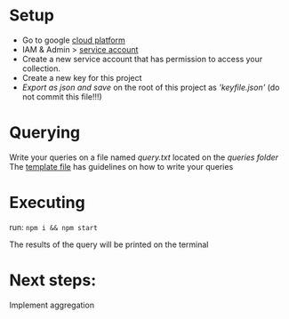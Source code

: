 # Setup 
* Go to google [cloud platform](https://console.cloud.google.com/)
* IAM & Admin > [service account](https://console.cloud.google.com/iam-admin/serviceaccounts)
* Create a new service account that has permission to access your collection.
* Create a new key for this project
* *Export as json and save* on the root of this project as *'keyfile.json'* (do not commit this file!!!)

# Querying
Write your queries on a file named *query.txt* located on the *queries folder*
The [template file](https://github.com/mmoscardini/firestore-query/blob/master/queries/template.md) has guidelines on how to write your queries

# Executing
run: ```npm i && npm start```

The results of the query will be printed on the terminal

# Next steps: 

Implement aggregation